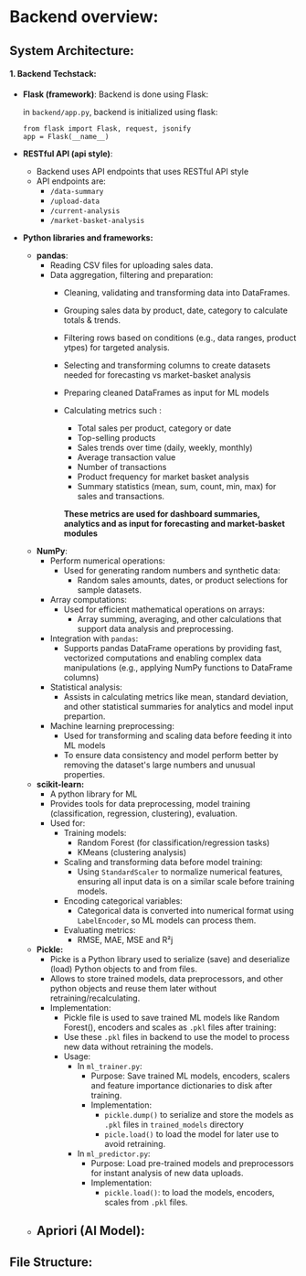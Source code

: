 # Backend overview: 

## System Architecture: 

#### 1. Backend Techstack: 
- **Flask (framework)**: Backend is done using Flask:
  
  in `backend/app.py`, backend is initialized using flask: 
  ```
  from flask import Flask, request, jsonify
  app = Flask(__name__)
  ```

- **RESTful API (api style)**: 
  - Backend uses API endpoints that uses RESTful API style
  - API endpoints are: 
    - `/data-summary`
    - `/upload-data`
    - `/current-analysis`
    - `/market-basket-analysis`

- **Python libraries and frameworks:**
  - **pandas**: 
    - Reading CSV files for uploading sales data. 
    - Data aggregation, filtering and preparation: 
      - Cleaning, validating and transforming data into DataFrames. 
      - Grouping sales data by product, date, category to calculate totals & trends.
      - Filtering rows based on conditions (e.g., data ranges, product ytpes) for targeted analysis.
      - Selecting and transforming columns to create datasets needed for forecasting vs market-basket analysis
      - Preparing cleaned DataFrames as input for ML models 
      - Calculating metrics such : 
        - Total sales per product, category or date
        - Top-selling products
        - Sales trends over time (daily, weekly, monthly)
        - Average transaction value
        - Number of transactions
        - Product frequency for market basket analysis
        - Summary statistics (mean, sum, count, min, max) for sales and transactions. 

        **These metrics are used for dashboard summaries, analytics and as input for forecasting and market-basket modules**
  - **NumPy**: 
    - Perform numerical operations: 
      - Used for generating random numbers and synthetic data: 
        - Random sales amounts, dates, or product selections for sample datasets. 
    - Array computations: 
      - Used for efficient mathematical operations on arrays: 
        - Array summing, averaging, and other calculations that support data analysis and preprocessing. 
    - Integration with `pandas`: 
      - Supports pandas DataFrame operations by providing fast, vectorized computations and enabling complex data manipulations (e.g., applying NumPy functions to DataFrame columns)
    - Statistical analysis: 
      - Assists in calculating metrics like mean, standard deviation, and other statistical summaries for analytics and model input prepartion. 
    - Machine learning preprocessing: 
      - Used for transforming and scaling data before feeding it into ML models
      - To ensure data consistency and model perform better by removing the dataset's large numbers and unusual properties. 
  - **scikit-learn:**
    - A python library for ML
    - Provides tools for data preprocessing, model training (classification, regression, clustering), evaluation. 
    - Used for: 
      - Training models:
        - Random Forest (for classification/regression tasks)
        - KMeans (clustering analysis)
      - Scaling and transforming data before model training: 
        - Using `StandardScaler` to normalize numerical features, ensuring all input data is on a similar scale before training models.
      - Encoding categorical variables: 
        - Categorical data is converted into numerical format using `LabelEncoder`, so ML models can process them. 
      - Evaluating metrics: 
        - RMSE, MAE, MSE and R²j
  - **Pickle:**
    - Picke is a Python library used to serialize (save) and deserialize (load) Python objects to and from files. 
    - Allows to store trained models, data preprocessors, and other python objects and reuse them later without retraining/recalculating. 
    - Implementation: 
      - Pickle file is used to save trained ML models like Random Forest(), encoders and scales as `.pkl` files after training: 
      - Use these `.pkl` files in backend to use the model to process new data without retraining the models. 
      - Usage: 
        - In `ml_trainer.py`:
          - Purpose: Save trained ML models, encoders, scalers and feature importance dictionaries to disk after training.
          - Implementation: 
             - `pickle.dump()` to serialize and store the models as `.pkl` files in `trained_models` directory
             - `picle.load()` to load the model for later use to avoid retraining. 
        - In `ml_predictor.py`: 
          - Purpose: Load pre-trained models and preprocessors for instant analysis of new data uploads. 
          - Implementation: 
            - `pickle.load()`: to load the models, encoders, scales from `.pkl` files. 
  - **Apriori (AI Model):**
    - 

## File Structure:
